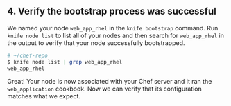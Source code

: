 ## 4. Verify the bootstrap process was successful

We named your node `web_app_rhel` in the `knife bootstrap` command. Run `knife node list` to list all of your nodes and then search for `web_app_rhel` in the output to verify that your node successfully bootstrapped.

```bash
# ~/chef-repo
$ knife node list | grep web_app_rhel
web_app_rhel
```

Great! Your node is now associated with your Chef server and it ran the `web_application` cookbook. Now we can verify that its configuration matches what we expect.
